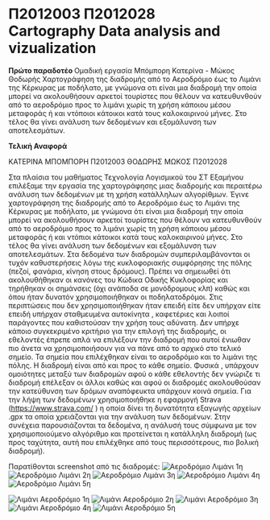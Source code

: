 <h1 > Π2012003 Π2012028 <br> Cartography Data analysis and vizualization</h1>

<b> Πρώτο παραδοτέο </b>
  Ομαδική εργασία Μπόμπορη Κατερίνα - Μώκος Θοδωρής
  Χαρτογράφηση της διαδρομής από τo Αεροδρόμιο έως το Λιμάνι της Κέρκυρας με ποδήλατο, με γνώμονα οτι είναι μια διαδρομή την οποία μπορεί να ακολουθήσουν αρκετοί τουρίστες που θέλουν να κατευθυνθούν από το αεροδρόμιο προς το λιμάνι χωρίς τη χρήση κάποιου μέσου μεταφοράς ή και ντόποιοι κάτοικοι κατά τους καλοκαιρινού μήνες. Στο τέλος θα γίνει ανάλυση των δεδομένων και εξομάλυνση των αποτελεσμάτων.

<b> Τελική Αναφορά </b>


ΚΑΤΕΡΙΝΑ ΜΠΟΜΠΟΡΗ Π2012003
ΘΟΔΩΡΗΣ ΜΩΚΟΣ Π2012028


Στα πλαίσια του μαθήματος Τεχνολογία Λογισμικού του ΣΤ Εξαμήνου επιλέξαμε την εργασία της χαρτογράφησης μιας διαδρομής και περαιτέρω ανάλυση των δεδομένων με τη χρήση κατάλληλων αλγορίθμων.
Έγινε χαρτογράφηση της διαδρομής από το Αεροδρόμιο έως το Λιμάνι της Κέρκυρας με ποδήλατο, με γνώμονα ότι είναι μια διαδρομή την οποία μπορεί να ακολουθήσουν αρκετοί τουρίστες που θέλουν να κατευθυνθούν από το αεροδρόμιο προς το λιμάνι χωρίς τη χρήση κάποιου μέσου μεταφοράς ή και ντόπιοι κάτοικοι κατά τους καλοκαιρινού μήνες. Στο τέλος θα γίνει ανάλυση των δεδομένων και εξομάλυνση των αποτελεσμάτων.
Στα δεδομένα των διαδρομών συμπεριλαμβάνονται οι τυχόν καθυστερήσεις λόγω της κυκλοφοριακής συμφόρησης της πόλης (πεζοί, φανάρια, κίνηση στους δρόμους). Πρέπει να σημειωθεί ότι ακολουθήθηκαν οι κανόνες του Κώδικα Οδικής Κυκλοφορίας και τηρήθηκαν οι σημάνσεις (όχι ανάποδα σε μονόδρομους κλπ) καθώς και όπου ήταν δυνατόν χρησιμοποιήθηκαν οι ποδηλατοδρόμοι. Στις περιπτώσεις που δεν χρησιμοποιήθηκαν ήταν επειδή είτε δεν υπήρχαν είτε επειδή υπήρχαν σταθμευμένα αυτοκίνητα , καφετέριες και λοιποί παράγοντες που καθιστούσαν την χρήση τους αδύνατη.
Δεν υπήρχε κάποιο συγκεκριμένο κριτήριο για την επιλογή της διαδρομής, οι εθελοντές έπρεπε απλά να επιλέξουν την διαδρομή που αυτοί ένιωθαν πιο άνετα να χρησιμοποιήσουν για να πάνε από το αρχικό στο τελικό σημείο. Τα σημεία που επιλέχθηκαν είναι το αεροδρόμιο και το λιμάνι της πόλης. Η διαδρομή είναι από και προς το κάθε σημείο. Φυσικά , υπάρχουν ομοιότητες μεταξύ των διαδρομών αφού ο κάθε εθελοντής δεν γνώριζε τι διαδρομή επέλεξαν οι άλλοι καθώς και αφού οι διαδρομές ακολουθούσαν την κατεύθυνση των δρόμων αναπόφευκτα υπάρχουν κοινά σημεία. 
Για την λήψη των δεδομένων χρησιμοποιήθηκε η εφαρμογή Strava (https://www.strava.com/ ) η οποία δίνει τη δυνατότητα εξαγωγής αρχείων .gpx τα οποία χρειάζονται για την ανάλυση των δεδομένων. Στην συνέχεια παρουσιάζονται τα δεδομένα, η ανάλυσή τους σύμφωνα με τον χρησιμοποιούμενο αλγόριθμο και προτείνεται η κατάλληλη διαδρομή (ως προς ταχύτητα, αυτή που επιλέχθηκε από τους περισσότερους, πιο βολική διαδρομή).

Παρατίθονται screenshot από τις διαδρομές:
<img src="Aerodromio-limani-1.png" alt="Αεροδρόμιο Λιμάνι 1η">
<img src="Aerodromio-limani-2.png" alt="Αεροδρόμιο Λιμάνι 2η">
<img src="Aerodromio-limani-3.png" alt="Αεροδρόμιο Λιμάνι 3η">
<img src="Aerodromio-limani-4.png" alt="Αεροδρόμιο Λιμάνι 4η">
<img src="Aerodromio-limani-5.png" alt="Αεροδρόμιο Λιμάνι 5η">

<img src="Limani-aerodromio-1.png" alt="Λιμάνι Αεροδρόμιο 1η">
<img src="Limani-aerodromio-2.png" alt="Λιμάνι Αεροδρόμιο 2η">
<img src="Limani-aerodromio-3.png" alt="Λιμάνι Αεροδρόμιο 3η">
<img src="Limani-aerodromio-4.png" alt="Λιμάνι Αεροδρόμιο 4η">
<img src="Limani-aerodromio-5.png" alt="Λιμάνι Αεροδρόμιο 5η">

